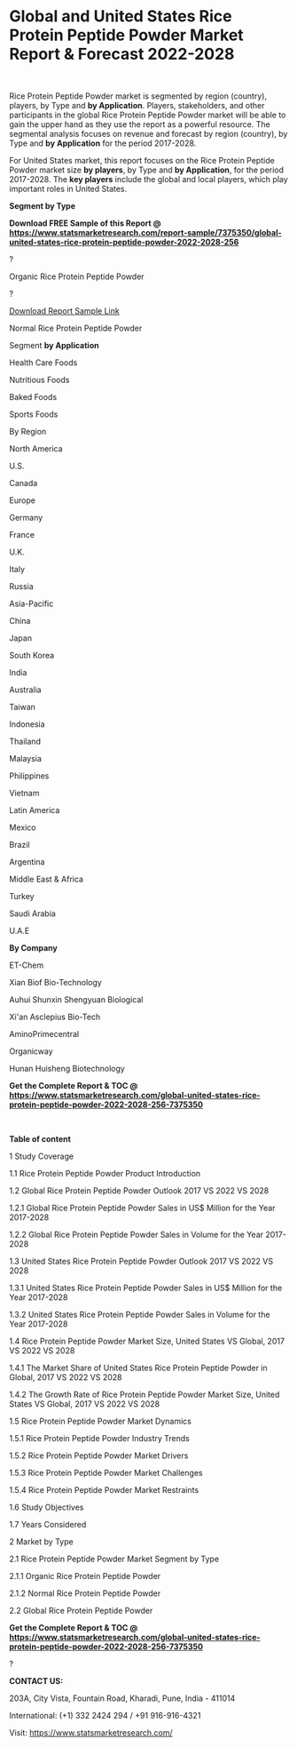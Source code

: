 <h1>Global and United States Rice Protein Peptide Powder Market Report & Forecast 2022-2028</h1><br/><p>Rice Protein Peptide Powder market is segmented by region (country), players, by Type and <strong>by Application</strong>. Players, stakeholders, and other participants in the global Rice Protein Peptide Powder market will be able to gain the upper hand as they use the report as a powerful resource. The segmental analysis focuses on revenue and forecast by region (country), by Type and <strong>by Application</strong> for the period 2017-2028.</p>
 
 
 
 <p>For United States market, this report focuses on the Rice Protein Peptide Powder market size <strong>by players</strong>, by Type and <strong>by Application</strong>, for the period 2017-2028. The <strong>key players</strong> include the global and local players, which play important roles in United States.</p>
 
 
 
 <p><strong>Segment by Type</strong></p>
 
 
 
 <div><b>Download FREE Sample of this Report @ <a href="https://www.statsmarketresearch.com/download-free-sample/7375350/global-united-states-rice-protein-peptide-powder-2022-2028-256">https://www.statsmarketresearch.com/report-sample/7375350/global-united-states-rice-protein-peptide-powder-2022-2028-256</a></b></div>
 
 
 
 <p>? </p>
 
 
 
 <p>Organic Rice Protein Peptide Powder</p>
 
 
 
 <p>? </p>
 
 
 
 <p><a href="https://www.statsmarketresearch.com/download-free-sample/7375350/global-united-states-rice-protein-peptide-powder-2022-2028-256">Download Report Sample Link</a></p>
 
 
 
 <p>Normal Rice Protein Peptide Powder</p>
 
 
 
 <p>Segment <strong>by Application</strong></p>
 
 
 
 <p>Health Care Foods</p>
 
 
 
 <p>Nutritious Foods</p>
 
 
 
 <p>Baked Foods</p>
 
 
 
 <p>Sports Foods</p>
 
 
 
 <p>By Region</p>
 
 
 
 <p>North America</p>
 
 
 
 <p>U.S.</p>
 
 
 
 <p>Canada</p>
 
 
 
 <p>Europe</p>
 
 
 
 <p>Germany</p>
 
 
 
 <p>France</p>
 
 
 
 <p>U.K.</p>
 
 
 
 <p>Italy</p>
 
 
 
 <p>Russia</p>
 
 
 
 <p>Asia-Pacific</p>
 
 
 
 <p>China</p>
 
 
 
 <p>Japan</p>
 
 
 
 <p>South Korea</p>
 
 
 
 <p>India</p>
 
 
 
 <p>Australia</p>
 
 
 
 <p>Taiwan</p>
 
 
 
 <p>Indonesia</p>
 
 
 
 <p>Thailand</p>
 
 
 
 <p>Malaysia</p>
 
 
 
 <p>Philippines</p>
 
 
 
 <p>Vietnam</p>
 
 
 
 <p>Latin America</p>
 
 
 
 <p>Mexico</p>
 
 
 
 <p>Brazil</p>
 
 
 
 <p>Argentina</p>
 
 
 
 <p>Middle East & Africa</p>
 
 
 
 <p>Turkey</p>
 
 
 
 <p>Saudi Arabia</p>
 
 
 
 <p>U.A.E</p>
 
 
 
 <p><strong>By Company</strong></p>
 
 
 
 <p>ET-Chem</p>
 
 
 
 <p>Xian Biof Bio-Technology</p>
 
 
 
 <p>Auhui Shunxin Shengyuan Biological</p>
 
 
 
 <p>Xi&#39;an Asclepius Bio-Tech</p>
 
 
 
 <p>AminoPrimecentral</p>
 
 
 
 <p>Organicway</p>
 
 
 
 <p>Hunan Huisheng Biotechnology</p>
 
 
 
 <div><b>Get the Complete Report & TOC @ <a href="https://www.statsmarketresearch.com/global-united-states-rice-protein-peptide-powder-2022-2028-256-7375350">https://www.statsmarketresearch.com/global-united-states-rice-protein-peptide-powder-2022-2028-256-7375350</a></b></div>
 
 
 
 <p><br />
 
 <b>Table of content</b></p>
 
 
 
 <p>1 Study Coverage<br />
 
 1.1 Rice Protein Peptide Powder Product Introduction<br />
 
 1.2 Global Rice Protein Peptide Powder Outlook 2017 VS 2022 VS 2028<br />
 
 1.2.1 Global Rice Protein Peptide Powder Sales in US$ Million for the Year 2017-2028<br />
 
 1.2.2 Global Rice Protein Peptide Powder Sales in Volume for the Year 2017-2028<br />
 
 1.3 United States Rice Protein Peptide Powder Outlook 2017 VS 2022 VS 2028<br />
 
 1.3.1 United States Rice Protein Peptide Powder Sales in US$ Million for the Year 2017-2028<br />
 
 1.3.2 United States Rice Protein Peptide Powder Sales in Volume for the Year 2017-2028<br />
 
 1.4 Rice Protein Peptide Powder Market Size, United States VS Global, 2017 VS 2022 VS 2028<br />
 
 1.4.1 The Market Share of United States Rice Protein Peptide Powder in Global, 2017 VS 2022 VS 2028<br />
 
 1.4.2 The Growth Rate of Rice Protein Peptide Powder Market Size, United States VS Global, 2017 VS 2022 VS 2028<br />
 
 1.5 Rice Protein Peptide Powder Market Dynamics<br />
 
 1.5.1 Rice Protein Peptide Powder Industry Trends<br />
 
 1.5.2 Rice Protein Peptide Powder Market Drivers<br />
 
 1.5.3 Rice Protein Peptide Powder Market Challenges<br />
 
 1.5.4 Rice Protein Peptide Powder Market Restraints<br />
 
 1.6 Study Objectives<br />
 
 1.7 Years Considered<br />
 
 2 Market by Type<br />
 
 2.1 Rice Protein Peptide Powder Market Segment by Type<br />
 
 2.1.1 Organic Rice Protein Peptide Powder<br />
 
 2.1.2 Normal Rice Protein Peptide Powder<br />
 
 2.2 Global Rice Protein Peptide Powder</p>
 
 
 
 <div><b>Get the Complete Report & TOC @ <a href="https://www.statsmarketresearch.com/global-united-states-rice-protein-peptide-powder-2022-2028-256-7375350">https://www.statsmarketresearch.com/global-united-states-rice-protein-peptide-powder-2022-2028-256-7375350</a></b></div>
 
 
 
 <p>? </p>
 
 
 
 <p><b>CONTACT US:</b><br />
 
 203A, City Vista, Fountain Road, Kharadi, Pune, India - 411014<br />
 
 International: (+1) 332 2424 294 / +91 916-916-4321<br />
 
 Visit: <a href="https://www.statsmarketresearch.com/">https://www.statsmarketresearch.com/</a></p>